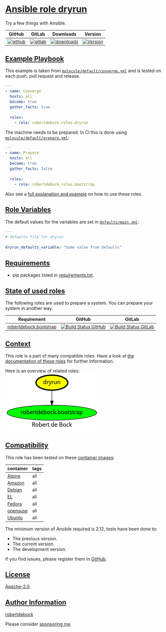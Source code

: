 # [Ansible role dryrun](#dryrun)

Try a few things with Ansible.

|GitHub|GitLab|Downloads|Version|
|------|------|---------|-------|
|[![github](https://github.com/robertdebock/ansible-role-dryrun/workflows/Ansible%20Molecule/badge.svg)](https://github.com/robertdebock/ansible-role-dryrun/actions)|[![gitlab](https://gitlab.com/robertdebock-iac/ansible-role-dryrun/badges/master/pipeline.svg)](https://gitlab.com/robertdebock-iac/ansible-role-dryrun)|[![downloads](https://img.shields.io/ansible/role/d/robertdebock/dryrun)](https://galaxy.ansible.com/robertdebock/dryrun)|[![Version](https://img.shields.io/github/release/robertdebock/ansible-role-dryrun.svg)](https://github.com/robertdebock/ansible-role-dryrun/releases/)|

## [Example Playbook](#example-playbook)

This example is taken from [`molecule/default/converge.yml`](https://github.com/robertdebock/ansible-role-dryrun/blob/master/molecule/default/converge.yml) and is tested on each push, pull request and release.

```yaml
---
- name: Converge
  hosts: all
  become: true
  gather_facts: true

  roles:
    - role: robertdebock.roles.dryrun
```

The machine needs to be prepared. In CI this is done using [`molecule/default/prepare.yml`](https://github.com/robertdebock/ansible-role-dryrun/blob/master/molecule/default/prepare.yml):

```yaml
---
- name: Prepare
  hosts: all
  become: true
  gather_facts: false

  roles:
    - role: robertdebock.roles.bootstrap
```

Also see a [full explanation and example](https://robertdebock.nl/how-to-use-these-roles.html) on how to use these roles.

## [Role Variables](#role-variables)

The default values for the variables are set in [`defaults/main.yml`](https://github.com/robertdebock/ansible-role-dryrun/blob/master/defaults/main.yml):

```yaml
---
# defaults file for dryrun

dryrun_defaults_variable: "Some value from defaults"
```

## [Requirements](#requirements)

- pip packages listed in [requirements.txt](https://github.com/robertdebock/ansible-role-dryrun/blob/master/requirements.txt).

## [State of used roles](#state-of-used-roles)

The following roles are used to prepare a system. You can prepare your system in another way.

| Requirement | GitHub | GitLab |
|-------------|--------|--------|
|[robertdebock.bootstrap](https://galaxy.ansible.com/robertdebock/bootstrap)|[![Build Status GitHub](https://github.com/robertdebock/ansible-role-bootstrap/workflows/Ansible%20Molecule/badge.svg)](https://github.com/robertdebock/ansible-role-bootstrap/actions)|[![Build Status GitLab](https://gitlab.com/robertdebock-iac/ansible-role-bootstrap/badges/master/pipeline.svg)](https://gitlab.com/robertdebock-iac/ansible-role-bootstrap)|

## [Context](#context)

This role is a part of many compatible roles. Have a look at [the documentation of these roles](https://robertdebock.nl/) for further information.

Here is an overview of related roles:
![dependencies](https://raw.githubusercontent.com/robertdebock/ansible-role-dryrun/png/requirements.png "Dependencies")

## [Compatibility](#compatibility)

This role has been tested on these [container images](https://hub.docker.com/u/robertdebock):

|container|tags|
|---------|----|
|[Alpine](https://hub.docker.com/r/robertdebock/alpine)|all|
|[Amazon](https://hub.docker.com/r/robertdebock/amazonlinux)|all|
|[Debian](https://hub.docker.com/r/robertdebock/debian)|all|
|[EL](https://hub.docker.com/r/robertdebock/enterpriselinux)|all|
|[Fedora](https://hub.docker.com/r/robertdebock/fedora)|all|
|[opensuse](https://hub.docker.com/r/robertdebock/opensuse)|all|
|[Ubuntu](https://hub.docker.com/r/robertdebock/ubuntu)|all|

The minimum version of Ansible required is 2.12, tests have been done to:

- The previous version.
- The current version.
- The development version.

If you find issues, please register them in [GitHub](https://github.com/robertdebock/ansible-role-dryrun/issues).

## [License](#license)

[Apache-2.0](https://github.com/robertdebock/ansible-role-dryrun/blob/master/LICENSE).

## [Author Information](#author-information)

[robertdebock](https://robertdebock.nl/)

Please consider [sponsoring me](https://github.com/sponsors/robertdebock).
